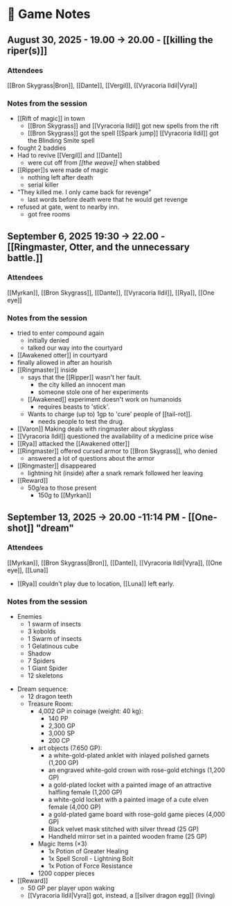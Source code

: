---
---
# 📒 Game Notes
## August 30, 2025 - 19.00 -> 20.00 - [[killing the riper(s)]]
### Attendees

[[Bron Skygrass|Bron]], [[Dante]], [[Vergil]], [[Vyracoria Ildil|Vyra]]

### Notes from the session

* [[Rift of magic]] in town
	* [[Bron Skygrass]] and [[Vyracoria Ildil]] got new spells from the rift
	* [[Bron Skygrass]] got the spell [[Spark jump]] [[Vyracoria Ildil]] got the Blinding Smite spell
* fought 2 baddies
* Had to revive [[Vergil]] and [[Dante]]
	* were cut off from _[[the weave]]_ when stabbed
* [[Ripper]]s were made of magic
	* nothing left after death
	* serial killer
* "They killed me. I only came back for revenge"
	* last words before death were that he would get revenge
* refused at gate, went to nearby inn.
	* got free rooms
		
## September 6, 2025 19:30 -> 22.00 - [[Ringmaster, Otter, and the unnecessary battle.]]
### Attendees

[[Myrkan]], [[Bron Skygrass]], [[Dante]], [[Vyracoria Ildil]], [[Rya]], [[One eye]]

### Notes from the session

* tried to enter compound again
	* initially denied
	* talked our way into the courtyard
* [[Awakened otter]] in courtyard
* finally allowed in after an hourish
* [[Ringmaster]] inside
	* says that the [[Ripper]] wasn't her fault.
		* the city killed an innocent man
		* someone stole one of her experiments
	* [[Awakened]] experiment doesn't work on humanoids
		* requires beasts to 'stick'.
	* Wants to charge (up to) 1gp to 'cure' people of [[tail-rot]].
		* needs people to test the drug.
* [[Varon]] Making deals with ringmaster about skyglass
* [[Vyracoria Ildil]] questioned the availability of a medicine price wise
* [[Rya]] attacked the [[Awakened otter]]
* [[Ringmaster]] offered cursed armor to [[Bron Skygrass]], who denied
	* answered a lot of questions about the armor
* [[Ringmaster]] disappeared
	* lightning hit (inside) after a snark remark followed her leaving
* [[Reward]]
	* 50g/ea to those present
		* 150g to [[Myrkan]]
## September 13, 2025 -> 20.00 -11:14 PM - [[One-shot]] "dream"
### Attendees

[[Myrkan]], [[Bron Skygrass|Bron]], [[Dante]], [[Vyracoria Ildil|Vyra]], [[One eye]],  [[Luna]] 
+ [[Rya]] couldn't play due to location, [[Luna]] left early.

### Notes from the session
+ Enemies
	+ 1 swarm of insects
	+ 3 kobolds 
	+ 1 Swarm of insects 
	+ 1 Gelatinous cube 
	+ Shadow 
	+ 7 Spiders
	+ 1 Giant Spider
	+ 12 skeletons
* Dream sequence:
	* 12 dragon teeth
	* Treasure Room:
		* 4,002 GP in coinage (weight: 40 kg):
			* 140 PP
			* 2,300 GP
			* 3,000 SP
			* 200 CP
		* art objects (7.650 GP):
			* a white-gold-plated anklet with inlayed polished garnets (1,200 GP)
			* an engraved white-gold crown with rose-gold etchings (1,200 GP)
			* a gold-plated locket with a painted image of an attractive halfling female (1,200 GP)
			* a white-gold locket with a painted image of a cute elven female (4,000 GP)
			* a gold-plated game board with rose-gold game pieces (4,000 GP)
			* Black velvet mask stitched with silver thread (25 GP)
			* Handheld mirror set in a painted wooden frame (25 GP)
		* Magic Items (×3)
			* 1x Potion of Greater Healing
			* 1x Spell Scroll - Lightning Bolt
			* 1x Potion of Force Resistance
		* 1200 copper pieces
* [[Reward]]
	* 50 GP per player upon waking
	* [[Vyracoria Ildil|Vyra]] got, instead, a [[silver dragon egg]] (living)

